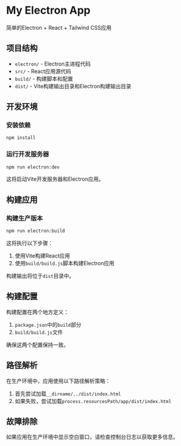 # My Electron App

简单的Electron + React + Tailwind CSS应用

## 项目结构

- `electron/` - Electron主进程代码
- `src/` - React应用源代码
- `build/` - 构建脚本和配置
- `dist/` - Vite构建输出目录和Electron构建输出目录

## 开发环境

### 安装依赖

```bash
npm install
```

### 运行开发服务器

```bash
npm run electron:dev
```

这将启动Vite开发服务器和Electron应用。

## 构建应用

### 构建生产版本

```bash
npm run electron:build
```

这将执行以下步骤：
1. 使用Vite构建React应用
2. 使用`build/build.js`脚本构建Electron应用

构建输出将位于`dist`目录中。

## 构建配置

构建配置在两个地方定义：

1. `package.json`中的`build`部分
2. `build/build.js`文件

确保这两个配置保持一致。

## 路径解析

在生产环境中，应用使用以下路径解析策略：

1. 首先尝试加载`__dirname/../dist/index.html`
2. 如果失败，尝试加载`process.resourcesPath/app/dist/index.html`

## 故障排除

如果应用在生产环境中显示空白窗口，请检查控制台日志以获取更多信息。
